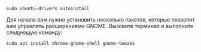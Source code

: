 ```
sudo ubuntu-drivers autoinstall
```
Для начала вам нужно установить несколько пакетов, которые позволят вам управлять расширениями GNOME. Вызовите терминал и выполните следующую команду:
```
sudo apt install chrome-gnome-shell gnome-tweaks
```
